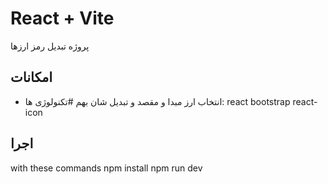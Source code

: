 # React + Vite


پروژه تبدیل رمز ارزها 
## امکانات
- انتخاب ارز مبدا و مقصد و تبدیل شان بهم
  #تکنولوژی ها:
  react
  bootstrap
  react-icon 


## اجرا
with these commands
npm install
npm run dev
